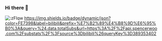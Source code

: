 ### Hi there 👋
![:zFlqw](https://count.getloli.com/get/@zFlqw?theme=moebooru)
https://img.shields.io/badge/dynamic/json?color=FE7398&label=bilibili&prefix=%E7%B2%89%E4%B8%9D%E6%95%B0%3A&query=%24.data.totalSubs&url=https%3A%2F%2Fapi.spencerwoo.com%2Fsubstats%2F%3Fsource%3Dbilibili%26queryKey%3D389353402
<!--
**zFlqwovo/zFlqwovo** is a ✨ _special_ ✨ repository because its `README.md` (this file) appears on your GitHub profile.

Here are some ideas to get you started:

- 🔭 I’m currently working on ...
- 🌱 I’m currently learning ...
- 👯 I’m looking to collaborate on ...
- 🤔 I’m looking for help with ...
- 💬 Ask me about ...
- 📫 How to reach me: ...
- 😄 Pronouns: ...
- ⚡ Fun fact: ...
-->

